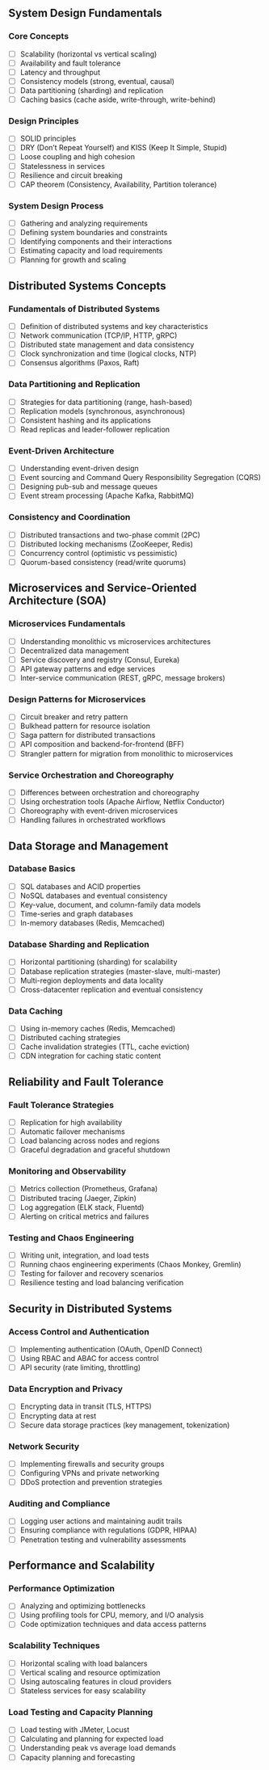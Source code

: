 ## System Design Fundamentals

### Core Concepts
- [ ] Scalability (horizontal vs vertical scaling)
- [ ] Availability and fault tolerance
- [ ] Latency and throughput
- [ ] Consistency models (strong, eventual, causal)
- [ ] Data partitioning (sharding) and replication
- [ ] Caching basics (cache aside, write-through, write-behind)

### Design Principles
- [ ] SOLID principles
- [ ] DRY (Don’t Repeat Yourself) and KISS (Keep It Simple, Stupid)
- [ ] Loose coupling and high cohesion
- [ ] Statelessness in services
- [ ] Resilience and circuit breaking
- [ ] CAP theorem (Consistency, Availability, Partition tolerance)

### System Design Process
- [ ] Gathering and analyzing requirements
- [ ] Defining system boundaries and constraints
- [ ] Identifying components and their interactions
- [ ] Estimating capacity and load requirements
- [ ] Planning for growth and scaling

## Distributed Systems Concepts

### Fundamentals of Distributed Systems
- [ ] Definition of distributed systems and key characteristics
- [ ] Network communication (TCP/IP, HTTP, gRPC)
- [ ] Distributed state management and data consistency
- [ ] Clock synchronization and time (logical clocks, NTP)
- [ ] Consensus algorithms (Paxos, Raft)

### Data Partitioning and Replication
- [ ] Strategies for data partitioning (range, hash-based)
- [ ] Replication models (synchronous, asynchronous)
- [ ] Consistent hashing and its applications
- [ ] Read replicas and leader-follower replication

### Event-Driven Architecture
- [ ] Understanding event-driven design
- [ ] Event sourcing and Command Query Responsibility Segregation (CQRS)
- [ ] Designing pub-sub and message queues
- [ ] Event stream processing (Apache Kafka, RabbitMQ)

### Consistency and Coordination
- [ ] Distributed transactions and two-phase commit (2PC)
- [ ] Distributed locking mechanisms (ZooKeeper, Redis)
- [ ] Concurrency control (optimistic vs pessimistic)
- [ ] Quorum-based consistency (read/write quorums)

## Microservices and Service-Oriented Architecture (SOA)

### Microservices Fundamentals
- [ ] Understanding monolithic vs microservices architectures
- [ ] Decentralized data management
- [ ] Service discovery and registry (Consul, Eureka)
- [ ] API gateway patterns and edge services
- [ ] Inter-service communication (REST, gRPC, message brokers)

### Design Patterns for Microservices
- [ ] Circuit breaker and retry pattern
- [ ] Bulkhead pattern for resource isolation
- [ ] Saga pattern for distributed transactions
- [ ] API composition and backend-for-frontend (BFF)
- [ ] Strangler pattern for migration from monolithic to microservices

### Service Orchestration and Choreography
- [ ] Differences between orchestration and choreography
- [ ] Using orchestration tools (Apache Airflow, Netflix Conductor)
- [ ] Choreography with event-driven microservices
- [ ] Handling failures in orchestrated workflows

## Data Storage and Management

### Database Basics
- [ ] SQL databases and ACID properties
- [ ] NoSQL databases and eventual consistency
- [ ] Key-value, document, and column-family data models
- [ ] Time-series and graph databases
- [ ] In-memory databases (Redis, Memcached)

### Database Sharding and Replication
- [ ] Horizontal partitioning (sharding) for scalability
- [ ] Database replication strategies (master-slave, multi-master)
- [ ] Multi-region deployments and data locality
- [ ] Cross-datacenter replication and eventual consistency

### Data Caching
- [ ] Using in-memory caches (Redis, Memcached)
- [ ] Distributed caching strategies
- [ ] Cache invalidation strategies (TTL, cache eviction)
- [ ] CDN integration for caching static content

## Reliability and Fault Tolerance

### Fault Tolerance Strategies
- [ ] Replication for high availability
- [ ] Automatic failover mechanisms
- [ ] Load balancing across nodes and regions
- [ ] Graceful degradation and graceful shutdown

### Monitoring and Observability
- [ ] Metrics collection (Prometheus, Grafana)
- [ ] Distributed tracing (Jaeger, Zipkin)
- [ ] Log aggregation (ELK stack, Fluentd)
- [ ] Alerting on critical metrics and failures

### Testing and Chaos Engineering
- [ ] Writing unit, integration, and load tests
- [ ] Running chaos engineering experiments (Chaos Monkey, Gremlin)
- [ ] Testing for failover and recovery scenarios
- [ ] Resilience testing and load balancing verification

## Security in Distributed Systems

### Access Control and Authentication
- [ ] Implementing authentication (OAuth, OpenID Connect)
- [ ] Using RBAC and ABAC for access control
- [ ] API security (rate limiting, throttling)

### Data Encryption and Privacy
- [ ] Encrypting data in transit (TLS, HTTPS)
- [ ] Encrypting data at rest
- [ ] Secure data storage practices (key management, tokenization)

### Network Security
- [ ] Implementing firewalls and security groups
- [ ] Configuring VPNs and private networking
- [ ] DDoS protection and prevention strategies

### Auditing and Compliance
- [ ] Logging user actions and maintaining audit trails
- [ ] Ensuring compliance with regulations (GDPR, HIPAA)
- [ ] Penetration testing and vulnerability assessments

## Performance and Scalability

### Performance Optimization
- [ ] Analyzing and optimizing bottlenecks
- [ ] Using profiling tools for CPU, memory, and I/O analysis
- [ ] Code optimization techniques and data access patterns

### Scalability Techniques
- [ ] Horizontal scaling with load balancers
- [ ] Vertical scaling and resource optimization
- [ ] Using autoscaling features in cloud providers
- [ ] Stateless services for easy scalability

### Load Testing and Capacity Planning
- [ ] Load testing with JMeter, Locust
- [ ] Calculating and planning for expected load
- [ ] Understanding peak vs average load demands
- [ ] Capacity planning and forecasting
